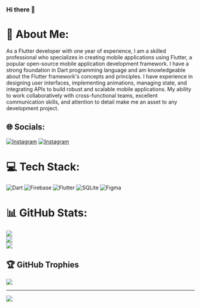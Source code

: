 ### Hi there 👋

# 💫 About Me:
As a Flutter developer with one year of experience, I am a skilled professional who specializes in creating mobile applications using Flutter, a popular open-source mobile application development framework. I have a strong foundation in Dart programming language and am knowledgeable about the Flutter framework's concepts and principles. I have experience in designing user interfaces, implementing animations, managing state, and integrating APIs to build robust and scalable mobile applications. My ability to work collaboratively with cross-functional teams, excellent communication skills, and attention to detail make me an asset to any development project.


## 🌐 Socials:
[![Instagram](https://img.shields.io/badge/Instagram-%23E4405F.svg?logo=Instagram&logoColor=white)](https://instagram.com/m26_tash) 
[![Instagram](https://img.shields.io/badge/Instagram-%23E4405F.svg?logo=Instagram&logoColor=white)](https://instagram.com/m26_tash)

# 💻 Tech Stack:
![Dart](https://img.shields.io/badge/dart-%230175C2.svg?style=for-the-badge&logo=dart&logoColor=white) ![Firebase](https://img.shields.io/badge/firebase-%23039BE5.svg?style=for-the-badge&logo=firebase) ![Flutter](https://img.shields.io/badge/Flutter-%2302569B.svg?style=for-the-badge&logo=Flutter&logoColor=white) ![SQLite](https://img.shields.io/badge/sqlite-%2307405e.svg?style=for-the-badge&logo=sqlite&logoColor=white) 	![Figma](https://img.shields.io/badge/figma-%23F24E1E.svg?style=for-the-badge&logo=figma&logoColor=white)
# 📊 GitHub Stats:
![](https://github-readme-stats.vercel.app/api?username=M26Tash&theme=dark&hide_border=false&include_all_commits=false&count_private=false)<br/>
![](https://github-readme-streak-stats.herokuapp.com/?user=M26Tash&theme=dark&hide_border=false)<br/>
![](https://github-readme-stats.vercel.app/api/top-langs/?username=M26Tash&theme=dark&hide_border=false&include_all_commits=false&count_private=false&layout=compact)

## 🏆 GitHub Trophies
![](https://github-profile-trophy.vercel.app/?username=M26Tash&theme=radical&no-frame=true&no-bg=false&margin-w=4)

---
[![](https://visitcount.itsvg.in/api?id=M26Tash&icon=2&color=7)](https://visitcount.itsvg.in)

<!-- Proudly created with GPRM ( https://gprm.itsvg.in ) -->
<!--
**M26Tash/M26Tash** is a ✨ _special_ ✨ repository because its `README.md` (this file) appears on your GitHub profile.

Here are some ideas to get you started:

- 🔭 I’m currently working on ...
- 🌱 I’m currently learning ...
- 👯 I’m looking to collaborate on ...
- 🤔 I’m looking for help with ...
- 💬 Ask me about ...
- 📫 How to reach me: ...
- 😄 Pronouns: ...
- ⚡ Fun fact: ...
-->
